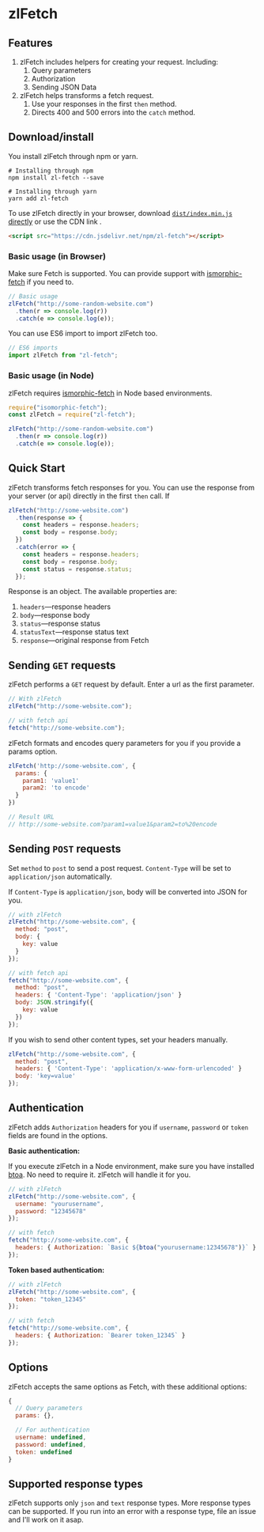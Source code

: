 # zlFetch

<!-- Some badges to go here -->

<!-- [![](https://data.jsdelivr.com/v1/package/npm/zl-fetch/badge)](https://www.jsdelivr.com/package/npm/zl-fetch) -->

## Features

1.  zlFetch includes helpers for creating your request. Including:
    1.  Query parameters
    2.  Authorization
    3.  Sending JSON Data
2.  zlFetch helps transforms a fetch request.
    1.  Use your responses in the first `then` method.
    2.  Directs 400 and 500 errors into the `catch` method.

## Download/install

You install zlFetch through npm or yarn.

```
# Installing through npm
npm install zl-fetch --save

# Installing through yarn
yarn add zl-fetch
```

To use zlFetch directly in your browser, download [`dist/index.min.js` directly](https://www.jsdelivr.com/package/npm/zl-fetch) or use the CDN link .

```html
<script src="https://cdn.jsdelivr.net/npm/zl-fetch"></script>
```

### Basic usage (in Browser)

Make sure Fetch is supported. You can provide support with [ismorphic-fetch](https://github.com/matthew-andrews/isomorphic-fetch) if you need to.

```js
// Basic usage
zlFetch("http://some-random-website.com")
  .then(r => console.log(r))
  .catch(e => console.log(e));
```

You can use ES6 import to import zlFetch too.

```js
// ES6 imports
import zlFetch from "zl-fetch";
```

### Basic usage (in Node)

zlFetch requires [ismorphic-fetch](https://github.com/matthew-andrews/isomorphic-fetch) in Node based environments.

```js
require("isomorphic-fetch");
const zlFetch = require("zl-fetch");

zlFetch("http://some-random-website.com")
  .then(r => console.log(r))
  .catch(e => console.log(e));
```

## Quick Start

zlFetch transforms fetch responses for you. You can use the response from your server (or api) directly in the first `then` call. If

```js
zlFetch("http://some-website.com")
  .then(response => {
    const headers = response.headers;
    const body = response.body;
  })
  .catch(error => {
    const headers = response.headers;
    const body = response.body;
    const status = response.status;
  });
```

Response is an object. The available properties are:

1.  `headers`—response headers
2.  `body`—response body
3.  `status`—response status
4.  `statusText`—response status text
5.  `response`—original response from Fetch

## Sending `GET` requests

zlFetch performs a `GET` request by default. Enter a url as the first parameter.

```js
// With zlFetch
zlFetch("http://some-website.com");

// with fetch api
fetch("http://some-website.com");
```

zlFetch formats and encodes query parameters for you if you provide a params option.

```js
zlFetch('http://some-website.com', {
  params: {
    param1: 'value1'
    param2: 'to encode'
  }
})

// Result URL
// http://some-website.com?param1=value1&param2=to%20encode
```

## Sending `POST` requests

Set `method` to `post` to send a post request. `Content-Type` will be set to `application/json` automatically.

If `Content-Type` is `application/json`, body will be converted into JSON for you.

```js
// with zlFetch
zlFetch("http://some-website.com", {
  method: "post",
  body: {
    key: value
  }
});

// with fetch api
fetch("http://some-website.com", {
  method: "post",
  headers: { 'Content-Type': 'application/json' }
  body: JSON.stringify({
    key: value
  })
});
```

If you wish to send other content types, set your headers manually.

```js
zlFetch("http://some-website.com", {
  method: "post",
  headers: { 'Content-Type': 'application/x-www-form-urlencoded' }
  body: 'key=value'
});
```

## Authentication

zlFetch adds `Authorization` headers for you if `username`, `password` or `token` fields are found in the options.

**Basic authentication:**

If you execute zlFetch in a Node environment, make sure you have installed [btoa](https://www.npmjs.com/package/btoa). No need to require it. zlFetch will handle it for you.

```js
// with zlFetch
zlFetch("http://some-website.com", {
  username: "yourusername",
  password: "12345678"
});

// with fetch
fetch("http://some-website.com", {
  headers: { Authorization: `Basic ${btoa("yourusername:12345678")}` }
});
```

**Token based authentication:**

```js
// with zlFetch
zlFetch("http://some-website.com", {
  token: "token_12345"
});

// with fetch
fetch("http://some-website.com", {
  headers: { Authorization: `Bearer token_12345` }
});
```

## Options

zlFetch accepts the same options as Fetch, with these additional options:

```js
{
  // Query parameters
  params: {},

  // For authentication
  username: undefined,
  password: undefined,
  token: undefined
}
```

## Supported response types

zlFetch supports only `json` and `text` response types. More response types can be supported. If you run into an error with a response type, file an issue and I'll work on it asap.
